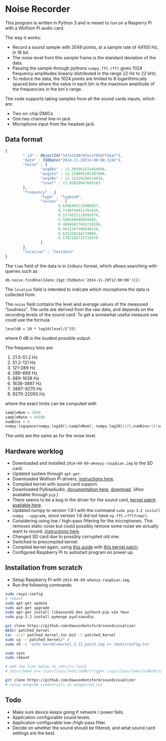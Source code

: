Noise Recorder
==============

This program is written in Python 3 and is meant to run on a Rasperry Pi with a Wolfson Pi audio card.

The way it works:
* Record a sound sample with 2048 points, at a sample rate of 44100 Hz, in 16 bit.
* The noise level from this sample frame is the standard deviation of the data.
* Passing the sample through pythons `numpy.fft.rfft` gives 1024 frequency amplitudes linearly distributed in the range 22 Hz to 22 kHz.
* To reduce the data, the 1024 points are limited to 8 logarithmically spaced bins where the value in each bin is the maximum amplitude
  of the frequencies in the bin's range.

The code supports taking samples from all the sound cards inputs, which are:
* Two on-chip DMICs
* One two channel line-in jack
* Microphone input from the headset jack.

## Data format

```javascript
{
        "_id" : ObjectId("547a33d074fece76507f56a7"),
        "date" : ISODate("2014-11-29T14:00:00.224Z"),
        "noise" : {
                "avg60s" : 12.369901615464896,
                "avg15s" : 12.220005281307806,
                "avg30s" : 12.33359290124818,
                "level" : 12.03829947695583
        },
        "frequency" : {
                "type" : "logbin8",
                "values" : [
                        0.6396404133986057,
                        0.7248769012781938,
                        0.5374522119591678,
                        0.590548980949502,
                        0.48946817041218266,
                        0.5631367506846224,
                        0.635258344774084,
                        0.5787105732729578
                ]
        },
        "location" : "testdata"
}
```

The `time` field of the data is in `ISODate` format, which allows searching with queries such as

`db.noise.findOne({date:{$gt:ISODate('2014-11-29T12:00:00')}})`

The `location` field is intended to indicate which microphone the data is collected from.

The `noise` field contains the level and average values of the measured "loudness". 
The units are derived from the raw data, and depends on the recording levels of the
sound card. To get a somewhat useful measure one could use the formula

`leveldB = 20 * log10(level/2^15)`

where 0 dB is the loudest possible output.

The frequency bins are:

1.  21.5-51.2 Hz
2.  51.2-121 Hz
3.  121-289 Hz
4.  289-689 Hz
5.  689-1638 Hz
6.  1638-3897 Hz
7.  3897-9270 Hz
8.  9270-22050 Hz

where the exact limits can be computed with 
```python
sampleNum = 2048
sampleRate = 44100
numBins = 8
numpy.logspace(numpy.log10(1/sampleNum), numpy.log10(1/2),numBins+1)*sampleRate
```

The units are the same as for the noise level.



## Hardware worklog

* Downloaded and installed `2014-09-09-wheezy-raspbian.img` to the SD card.
* Updated system through `apt-get`.
* Downloaded Wolfson Pi drivers, [instructions here](http://www.element14.com/community/thread/31714/l/instructions-for-compiling-the-wolfson-audio-card-kernel-drivers-and-supported-use-cases).
* Compiled kernel with sound card support.
* Downloaded PyAlsaAudio, [documentation here](http://pyalsaaudio.sourceforge.net/), [download](http://sourceforge.net/projects/pyalsaaudio/). (Also available through `pip`.)
* There seems to be a bug in the driver for the sound card, [kernel patch available here](http://www.element14.com/community/thread/32623/l/driver-instability-issue).
* Updated numpy to version 1.9.1 with the command `sudo pip-3.2 install numpy --upgrade`, since version 1.6 did not have `np.fft.rfftfreq()`.
* Considering using low / high-pass filtering for the microphones. This removes static noise but could possibly remove some noise we actually want to record.
  [instructions here](http://www.element14.com/community/thread/32434/l/wolfson--voice-record-volume-too-low-using-dmic).
* Changed SD card due to possibly corrupted old one.
* Switched to precompiled kernel.
* Compiled kernel again, using [this guide](https://blog.georgmill.de/2014/04/29/compile-wolfson-audio-card-driver-for-kernel-3-12-y-a-new-try/) with [this kernel patch](http://www.element14.com/community/thread/32623/l/driver-instability-issue).
* Configured Raspberry Pi to autostart program on power up.


## Installation from scratch
* Setup Raspberry Pi with `2014-09-09-wheezy-raspbian.img`.
* Run the following commands
```bash
sudo raspi-config
# reboot
sudo apt-get update
sudo apt-get upgrade
sudo apt-get install libasound2-dev python3-pip vim tmux
sudo pip-3.2 install pymongo pyalsaaudio

git clone https://github.com/dawsonbotsford/soundvisualizer
mkdir patched_kernel
tar -xvjf patched_kernel.tar.bz2 -C patched_kernel
sudo cp -r patched_kernel/* /
sudo sh -c 'echo kernel=kernel_3.12_patch.img >> /boot/config.txt'

sudo sync
sudo reboot

# add the line below to /etc/rc.local
# /bin/chmod o+w /sys/class/leds/led0/trigger /sys/class/leds/led0/brightness

git clone https://github.com/dawsonbotsford/soundvisualizer
# setup mongodb credentials in mongocred.txt
```

## Todo
* Make sure device keeps going if network / power fails.
* Application configurable sound levels.
* Application configurable low-/high-pass filter.
* Decide on whether the sound should be filtered, and what sound card settings are the best.
